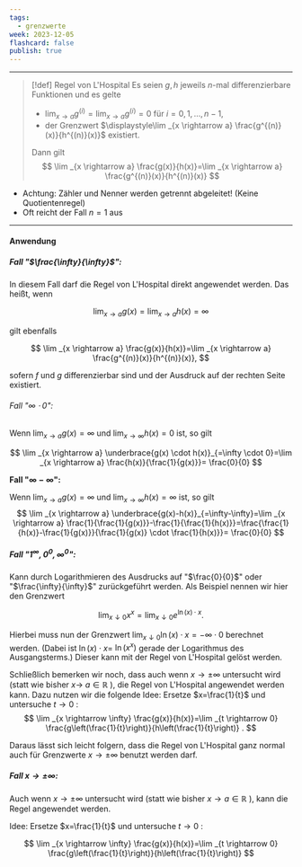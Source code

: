 ```yaml
---
tags:
  - grenzwerte
week: 2023-12-05
flashcard: false
publish: true
---
```

***

> [!def] Regel von L'Hospital 
> Es seien $g, h$ jeweils $n$-mal differenzierbare Funktionen und es gelte
> - ${} \displaystyle \lim _{x \rightarrow a} g^{(i)}=\lim _{x \rightarrow a} g^{(i)}=0 {}$ für $i=0,1, \ldots, n-1$,
> - der Grenzwert $\displaystyle\lim _{x \rightarrow a} \frac{g^{(n)}(x)}{h^{(n)}(x)}$ existiert.
>  
> Dann gilt
> $$
> \lim _{x \rightarrow a} \frac{g(x)}{h(x)}=\lim _{x \rightarrow a} \frac{g^{(n)}(x)}{h^{(n)}(x)}
> $$

- Achtung: Zähler und Nenner werden getrennt abgeleitet! (Keine Quotientenregel)
- Oft reicht der Fall $n = 1$ aus

***
#### Anwendung

##### Fall "$\frac{\infty}{\infty}$":
In diesem Fall darf die Regel von L'Hospital direkt angewendet werden. Das heißt, wenn

$$
\lim _{x \rightarrow a} g(x)=\lim _{x \rightarrow a} h(x)=\infty
$$

gilt ebenfalls

$$
\lim _{x \rightarrow a} \frac{g(x)}{h(x)}=\lim _{x \rightarrow a} \frac{g^{(n)}(x)}{h^{(n)}(x)},
$$

sofern $f$ und $g$ differenzierbar sind und der Ausdruck auf der rechten Seite existiert.

###### Fall "$\infty \cdot 0$":
Wenn $\displaystyle \lim _{x \rightarrow a} g(x)=\infty$ und $\displaystyle \lim _{x \rightarrow \infty} h(x)=0$ ist, so gilt

$$
\lim _{x \rightarrow a} \underbrace{g(x) \cdot h(x)}_{=\infty \cdot 0}=\lim _{x \rightarrow a} \frac{h(x)}{\frac{1}{g(x)}}= \frac{0}{0}
$$

**Fall "$\infty - \infty$":**

Wenn $\lim _{x \rightarrow a} g(x)=\infty$ und $\lim _{x \rightarrow \infty} h(x)=\infty$ ist, so gilt
$$
\lim _{x \rightarrow a} \underbrace{g(x)-h(x)}_{=\infty-\infty}=\lim _{x \rightarrow a} \frac{1}{\frac{1}{g(x)}}-\frac{1}{\frac{1}{h(x)}}=\frac{\frac{1}{h(x)}-\frac{1}{g(x)}}{\frac{1}{g(x)} \cdot \frac{1}{h(x)}}= \frac{0}{0}
$$

##### Fall "$1^{\infty}, 0^{0}, \infty^{0}$":
Kann durch Logarithmieren des Ausdrucks auf "$\frac{0}{0}$" oder "$\frac{\infty}{\infty}$" zurückgeführt werden.
Als Beispiel nennen wir hier den Grenzwert

$$
\lim _{x \downarrow 0} x^x=\lim _{x \downarrow 0} e^{\ln (x) \cdot x} .
$$

Hierbei muss nun der Grenzwert $\lim _{x \downarrow 0} \ln (x) \cdot x=-\infty \cdot 0$ berechnet werden. (Dabei ist $\ln (x) \cdot x=$ $\ln \left(x^x\right)$ gerade der Logarithmus des Ausgangsterms.) Dieser kann mit der Regel von L'Hospital gelöst werden.

Schließlich bemerken wir noch, dass auch wenn $x \rightarrow \pm \infty$ untersucht wird (statt wie bisher $x \rightarrow$ $a \in \mathbb{R}$ ), die Regel von L'Hospital angewendet werden kann. Dazu nutzen wir die folgende Idee: Ersetze $x=\frac{1}{t}$ und untersuche $t \rightarrow 0$ :
$$
\lim _{x \rightarrow \infty} \frac{g(x)}{h(x)}=\lim _{t \rightarrow 0} \frac{g\left(\frac{1}{t}\right)}{h\left(\frac{1}{t}\right)} .
$$

Daraus lässt sich leicht folgern, dass die Regel von L'Hospital ganz normal auch für Grenzwerte $x \rightarrow \pm \infty$ benutzt werden darf.
##### Fall $x \rightarrow \pm \infty$:
Auch wenn $x \rightarrow \pm \infty$ untersucht wird (statt wie bisher $x \rightarrow a \in \mathbb{R}$ ), kann die Regel angewendet werden.

Idee: Ersetze $x=\frac{1}{t}$ und untersuche $t \rightarrow 0$ :

$$
\lim _{x \rightarrow \infty} \frac{g(x)}{h(x)}=\lim _{t \rightarrow 0} \frac{g\left(\frac{1}{t}\right)}{h\left(\frac{1}{t}\right)}
$$
